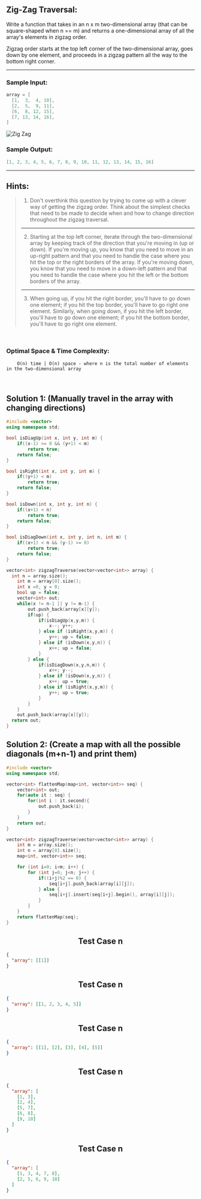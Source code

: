 ## Zig-Zag Traversal:

Write a function that takes in an n x m two-dimensional array (that can be square-shaped when n == m) and returns a one-dimensional array of all the array's elements in zigzag order.

Zigzag order starts at the top left corner of the two-dimensional array, goes down by one element, and proceeds in a zigzag pattern all the way to the bottom right corner.

---

### Sample Input:

```cpp
array = [
  [1,  3,  4, 10],
  [2,  5,  9, 11],
  [6,  8, 12, 15],
  [7, 13, 14, 16],
]
```

![Zig Zag](https://i.ibb.co/RDYtQZZ/zigzag.png)

### Sample Output:

```cpp
[1, 2, 3, 4, 5, 6, 7, 8, 9, 10, 11, 12, 13, 14, 15, 16]
```

---

## Hints:

> 1. Don't overthink this question by trying to come up with a clever way of getting the zigzag order. Think about the simplest checks that need to be made to decide when and how to change direction throughout the zigzag traversal.
>
> ---
>
> 2. Starting at the top left corner, iterate through the two-dimensional array by keeping track of the direction that you're moving in (up or down). If you're moving up, you know that you need to move in an up-right pattern and that you need to handle the case where you hit the top or the right borders of the array. If you're moving down, you know that you need to move in a down-left pattern and that you need to handle the case where you hit the left or the bottom borders of the array.
>
> ---
>
> 3. When going up, if you hit the right border, you'll have to go down one element; if you hit the top border, you'll have to go right one element. Similarly, when going down, if you hit the left border, you'll have to go down one element; if you hit the bottom border, you'll have to go right one element.

<br/>

### Optimal Space & Time Complexity:

```
    O(n) time | O(n) space - where n is the total number of elements in the two-dimensional array
```

<br/>

## Solution 1: (Manually travel in the array with changing directions)

```cpp
#include <vector>
using namespace std;

bool isDiagUp(int x, int y, int m) {
	if((x-1) >= 0 && (y+1) < m)
		return true;
	return false;
}

bool isRight(int x, int y, int m) {
	if((y+1) < m)
		return true;
	return false;
}

bool isDown(int x, int y, int n) {
	if((x+1) < n)
		return true;
	return false;
}

bool isDiagDown(int x, int y, int n, int m) {
	if((x+1) < n && (y-1) >= 0)
		return true;
	return false;
}

vector<int> zigzagTraverse(vector<vector<int>> array) {
  int n = array.size();
	int m = array[0].size();
	int x =0, y = 0;
	bool up = false;
	vector<int> out;
	while(x != n-1 || y != m-1) {
		out.push_back(array[x][y]);
		if(up) {
			if(isDiagUp(x,y,m)) {
				x--; y++;
			} else if (isRight(x,y,m)) {
				y++; up = false;
			} else if (isDown(x,y,n)) {
				x++; up = false;
			}
		} else {
			if(isDiagDown(x,y,n,m)) {
				x++; y--;
			} else if (isDown(x,y,n)) {
				x++; up = true;
			} else if (isRight(x,y,m)) {
				y++; up = true;
			}
		}
	}
	out.push_back(array[x][y]);
  return out;
}
```

## Solution 2: (Create a map with all the possible diagonals (m+n-1) and print them)

```cpp
#include <vector>
using namespace std;

vector<int> flattenMap(map<int, vector<int>> seq) {
	vector<int> out;
	for(auto it : seq) {
		for(int i : it.second){
			out.push_back(i);
		}
	}
	return out;
}

vector<int> zigzagTraverse(vector<vector<int>> array) {
	int m = array.size();
	int n = array[0].size();
  	map<int, vector<int>> seq;

	for (int i=0; i<m; i++) {
		for (int j=0; j<n; j++) {
			if((i+j)%2 == 0) {
				seq[i+j].push_back(array[i][j]);
			} else {
				seq[i+j].insert(seq[i+j].begin(), array[i][j]);
			}
		}
	}
  	return flattenMap(seq);
}
```

## <center>Test Case n</center>

```json
{
  "array": [[1]]
}
```

## <center>Test Case n</center>

```json
{
  "array": [[1, 2, 3, 4, 5]]
}
```

## <center>Test Case n</center>

```json
{
  "array": [[1], [2], [3], [4], [5]]
}
```

## <center>Test Case n</center>

```json
{
  "array": [
    [1, 3],
    [2, 4],
    [5, 7],
    [6, 8],
    [9, 10]
  ]
}
```

## <center>Test Case n</center>

```json
{
  "array": [
    [1, 3, 4, 7, 8],
    [2, 5, 6, 9, 10]
  ]
}
```
